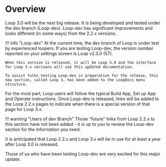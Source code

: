 # Overview


Loop 3.0 will be the next big release. It is being developed and tested under the dev branch (Loop-dev). Loop-dev has significant improvements and looks different (in some ways) from the 2.2.x versions.

!!! info "Loop-dev"
    At the current time, the dev branch of Loop is under test by experienced loopers. If you are testing Loop-dev, the version number reported on your settings screen is Loop v2.3.0 (57). 
    
    When this version is released, it will be Loop 3.0 and the interface for Loop 3.x versions will use this updated documentation.

    To assist folks testing Loop-dev in preparation for the release, this new section, called Loop 3, has been added to the LoopDocs menu structure.
    
For the most part, Loop users will follow the typical Build App, Set up App and Operate instructions. Once Loop-dev is released, links will be added to the Loop 2.2.x pages to indicate when there is a special version of that page for Loop 3.x.

!!! warning "Users of dev Branch"
    Those "future" links from Loop 2.2.x to this section have not been added - it is up to you to review the Loop-dev section for the information you need.

It is anticipated that Loop 2.2.x and Loop 3.x will be in use for at least a year after Loop 3.0 is released.

Those of us who have been testing Loop-dev are very excited for this major update.
